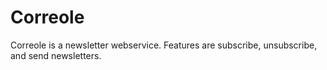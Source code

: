 # Correole

Correole is a newsletter webservice. Features are
subscribe, unsubscribe, and send newsletters.
